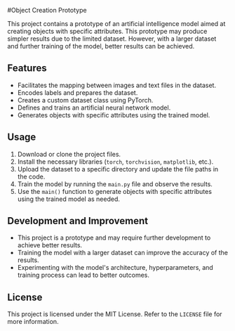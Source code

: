 #Object Creation Prototype

This project contains a prototype of an artificial intelligence model aimed at creating objects with specific attributes. This prototype may produce simpler results due to the limited dataset. However, with a larger dataset and further training of the model, better results can be achieved.

## Features

- Facilitates the mapping between images and text files in the dataset.
- Encodes labels and prepares the dataset.
- Creates a custom dataset class using PyTorch.
- Defines and trains an artificial neural network model.
- Generates objects with specific attributes using the trained model.

## Usage

1. Download or clone the project files.
2. Install the necessary libraries (`torch`, `torchvision`, `matplotlib`, etc.).
3. Upload the dataset to a specific directory and update the file paths in the code.
4. Train the model by running the `main.py` file and observe the results.
5. Use the `main()` function to generate objects with specific attributes using the trained model as needed.

## Development and Improvement

- This project is a prototype and may require further development to achieve better results.
- Training the model with a larger dataset can improve the accuracy of the results.
- Experimenting with the model's architecture, hyperparameters, and training process can lead to better outcomes.


## License

This project is licensed under the MIT License. Refer to the `LICENSE` file for more information.
